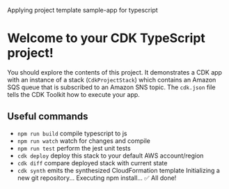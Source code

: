Applying project template sample-app for typescript
# Welcome to your CDK TypeScript project!
You should explore the contents of this project. It demonstrates a CDK app with an instance of a stack (`CdkProjectStack`)
which contains an Amazon SQS queue that is subscribed to an Amazon SNS topic.
The `cdk.json` file tells the CDK Toolkit how to execute your app.
## Useful commands
 * `npm run build`   compile typescript to js
 * `npm run watch`   watch for changes and compile
 * `npm run test`    perform the jest unit tests
 * `cdk deploy`      deploy this stack to your default AWS account/region
 * `cdk diff`        compare deployed stack with current state
 * `cdk synth`       emits the synthesized CloudFormation template
Initializing a new git repository...
Executing npm install...
✅ All done!
